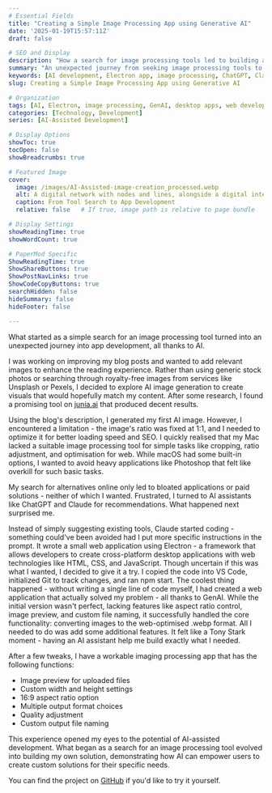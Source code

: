 ```yaml
---
# Essential Fields
title: "Creating a Simple Image Processing App using Generative AI"
date: '2025-01-19T15:57:11Z'
draft: false

# SEO and Display
description: "How a search for image processing tools led to building a custom desktop app with AI assistance, demonstrating the potential of AI-assisted development for solving personal technical challenges."
summary: "An unexpected journey from seeking image processing tools to creating a custom desktop application with AI assistance."
keywords: [AI development, Electron app, image processing, ChatGPT, Claude, desktop application, web technologies, AI assistance]
slug: Creating a Simple Image Processing App using Generative AI  

# Organization
tags: [AI, Electron, image processing, GenAI, desktop apps, web development]
categories: [Technology, Development]
series: [AI-Assisted Development]

# Display Options
showToc: true
tocOpen: false
showBreadcrumbs: true

# Featured Image
cover:
  image: /images/AI-Assisted-image-creation_processed.webp
  alt: A digital network with nodes and lines, alongside a digital interface displaying images of a landscape and a building.
  caption: From Tool Search to App Development
  relative: false   # If true, image path is relative to page bundle

# Display Settings
showReadingTime: true
showWordCount: true

# PaperMod Specific
ShowReadingTime: true
ShowShareButtons: true
ShowPostNavLinks: true
ShowCodeCopyButtons: true
searchHidden: false
hideSummary: false
hideFooter: false

---
```


What started as a simple search for an image processing tool turned into an unexpected journey into app development, all thanks to AI.

I was working on improving my blog posts and wanted to add relevant images to enhance the reading experience. Rather than using generic stock photos or searching through royalty-free images from services like Unsplash or Pexels, I decided to explore AI image generation to create visuals that would hopefully match my content. After some research, I found a promising tool on [junia.ai](https://www.junia.ai/tools/blog-images) that produced decent results.

Using the blog's description, I generated my first AI image. However, I encountered a limitation - the image's ratio was fixed at 1:1, and I needed to optimize it for better loading speed and SEO. I quickly realised that my Mac lacked a suitable image processing tool for simple tasks like cropping, ratio adjustment, and optimisation for web. While macOS had some built-in options, I wanted to avoid heavy applications like Photoshop that felt like overkill for such basic tasks.

My search for alternatives online only led to bloated applications or paid solutions - neither of which I wanted. Frustrated, I turned to AI assistants like ChatGPT and Claude for recommendations. What happened next surprised me.

Instead of simply suggesting existing tools, Claude started coding - something could've been avoided had I put more specific instructions in the prompt. It wrote a small web application using Electron - a framework that allows developers to create cross-platform desktop applications with web technologies like HTML, CSS, and JavaScript. Though uncertain if this was what I wanted, I decided to give it a try. I copied the code into VS Code, initialized Git to track changes, and ran npm start. The coolest thing happened - without writing a single line of code myself, I had created a web application that actually solved my problem - all thanks to GenAI. While the initial version wasn't perfect, lacking features like aspect ratio control, image preview, and custom file naming, it successfully handled the core functionality: converting images to the web-optimised .webp format. All I needed to do was add some additional features. It felt like a Tony Stark moment - having an AI assistant help me build exactly what I needed.

After a few tweaks, I have a workable imaging processing app that has the following functions:
- Image preview for uploaded files
- Custom width and height settings
- 16:9 aspect ratio option
- Multiple output format choices
- Quality adjustment
- Custom output file naming

This experience opened my eyes to the potential of AI-assisted development. What began as a search for an image processing tool evolved into building my own solution, demonstrating how AI can empower users to create custom solutions for their specific needs.

You can find the project on [GitHub](https://github.com/dandange8005/image-processer) if you'd like to try it yourself.